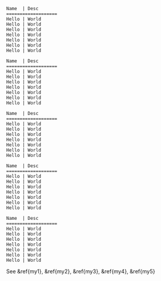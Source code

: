 

~~~table{border:1;label:my1}
Name  | Desc
===================
Hello | World
Hello | World
Hello | World
Hello | World
Hello | World
Hello | World
Hello | World
~~~

~~~table{border:2;label:my2}
Name  | Desc
===================
Hello | World
Hello | World
Hello | World
Hello | World
Hello | World
Hello | World
Hello | World
~~~

~~~table{border:3;label:my3}
Name  | Desc
===================
Hello | World
Hello | World
Hello | World
Hello | World
Hello | World
Hello | World
Hello | World
~~~

~~~table{border:4;label:my4}
Name  | Desc
===================
Hello | World
Hello | World
Hello | World
Hello | World
Hello | World
Hello | World
Hello | World
~~~

~~~table{label:my5}
Name  | Desc
===================
Hello | World
Hello | World
Hello | World
Hello | World
Hello | World
Hello | World
Hello | World
~~~

See &ref{my1}, &ref{my2}, &ref{my3}, &ref{my4}, &ref{my5}
